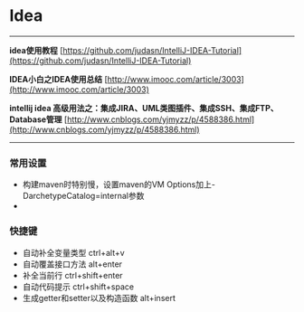 # Idea

---

**idea使用教程**	[https://github.com/judasn/IntelliJ-IDEA-Tutorial](https://github.com/judasn/IntelliJ-IDEA-Tutorial)

**IDEA小白之IDEA使用总结**	[http://www.imooc.com/article/3003](http://www.imooc.com/article/3003)

**intellij idea 高级用法之：集成JIRA、UML类图插件、集成SSH、集成FTP、Database管理**	[http://www.cnblogs.com/yjmyzz/p/4588386.html](http://www.cnblogs.com/yjmyzz/p/4588386.html)

---

### 常用设置
* 构建maven时特别慢，设置maven的VM Options加上-DarchetypeCatalog=internal参数
* 

### 快捷键
* 自动补全变量类型   ctrl+alt+v
* 自动覆盖接口方法	alt+enter
* 补全当前行		ctrl+shift+enter
* 自动代码提示	ctrl+shift+space
* 生成getter和setter以及构造函数		alt+insert
